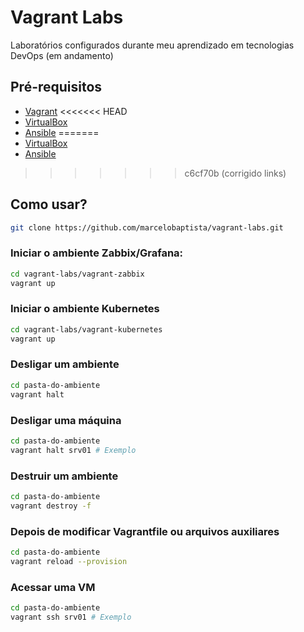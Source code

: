 # Vagrant Labs

Laboratórios configurados durante meu aprendizado em tecnologias DevOps (em andamento)

## Pré-requisitos

- [Vagrant](https://www.vagrantup.com/downloads)
<<<<<<< HEAD
- [VirtualBox](https://www.vagrantup.com/downloads)
- [Ansible](https://www.vagrantup.com/downloads)
=======
- [VirtualBox](https://www.virtualbox.org/wiki/Downloads)
- [Ansible](https://docs.ansible.com/ansible/latest/installation_guide/intro_installation.html)
>>>>>>> c6cf70b (corrigido links)

## Como usar?
```sh
git clone https://github.com/marcelobaptista/vagrant-labs.git
```
### Iniciar o ambiente Zabbix/Grafana:
```sh 
cd vagrant-labs/vagrant-zabbix
vagrant up
```
### Iniciar o ambiente  Kubernetes
```sh 
cd vagrant-labs/vagrant-kubernetes
vagrant up
```
### Desligar um ambiente
```sh 
cd pasta-do-ambiente
vagrant halt
```
### Desligar uma máquina
```sh 
cd pasta-do-ambiente
vagrant halt srv01 # Exemplo
```
### Destruir um ambiente
```sh 
cd pasta-do-ambiente
vagrant destroy -f
```
### Depois de modificar Vagrantfile ou arquivos auxiliares
```sh 
cd pasta-do-ambiente
vagrant reload --provision
```
### Acessar uma VM
```sh 
cd pasta-do-ambiente
vagrant ssh srv01 # Exemplo
```



